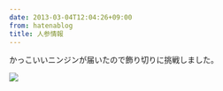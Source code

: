 ```yaml
---
date: 2013-03-04T12:04:26+09:00
from: hatenablog
title: 人参情報
---
```


<p>かっこいいニンジンが届いたので飾り切りに挑戦しました。</p><p><img src="http://dl.dropbox.com/u/5978869/image/20130304_120247.png" /></p>

